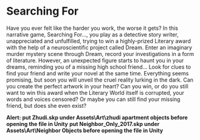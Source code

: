 # Searching For
Have you ever felt like the harder you work, the worse it gets? In this narrative game, Searching For…, you play as a detective story writer, unappreciated and unfulfilled, trying to win a highly-prized Literary award with the help of a neuroscientific project called Dream. Enter an imaginary murder mystery scene through Dream, record your investigations in a form of literature. However, an unexpected figure starts to haunt you in your dreams, reminding you of a missing high school friend… Look for clues to find your friend and write your novel at the same time. Everything seems promising, but soon you will unveil the cruel reality lurking in the dark. Can you create the perfect artwork in your heart? Can you win, or do you still want to win this award when the Literary World itself is corrupted, your words and voices censored? Or maybe you can still find your missing friend, but does she even exist?

**Alert: put Zhudi.skp under Assets\Art\zhudi apartment objects before opening the file in Unity**
**put Neighbor_Only_2017.skp under Assets\Art\Neighbor Objects before opening the file in Unity**
